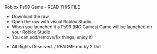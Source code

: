 Roblox Ps99 Game - READ THIS FILE
* Download the raw.
* Open the raw with visual Roblox Studio.
* When you launched it a Ps99 (BIG Games) Game will be launched on your Roblox Studio
* You can add/remove/fix things, enjoy it!

- All Rights Deserved.
            / README.md by 2 Dot
